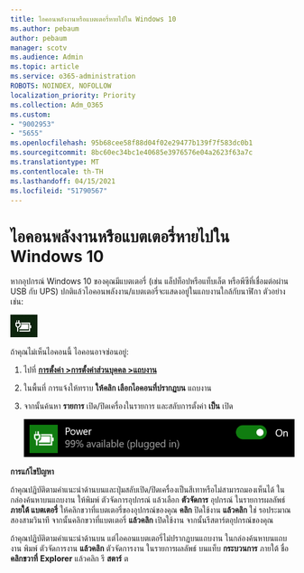 ```yaml
---
title: ไอคอนพลังงานหรือแบตเตอรี่หายไปใน Windows 10
ms.author: pebaum
author: pebaum
manager: scotv
ms.audience: Admin
ms.topic: article
ms.service: o365-administration
ROBOTS: NOINDEX, NOFOLLOW
localization_priority: Priority
ms.collection: Adm_O365
ms.custom:
- "9002953"
- "5655"
ms.openlocfilehash: 95b68cee58f88d04f02e29477b139f7f583dc0b1
ms.sourcegitcommit: 8bc60ec34bc1e40685e3976576e04a2623f63a7c
ms.translationtype: MT
ms.contentlocale: th-TH
ms.lasthandoff: 04/15/2021
ms.locfileid: "51790567"
---
```

# <a name="power-or-battery-icon-missing-in-windows-10"></a>ไอคอนพลังงานหรือแบตเตอรี่หายไปใน Windows 10

หากอุปกรณ์ Windows 10 ของคุณมีแบตเตอรี่ (เช่น แล็ปท็อปหรือแท็บเล็ต หรือพีซีที่เชื่อมต่อผ่าน USB กับ UPS) ปกติแล้วไอคอนพลังงาน/แบตเตอรี่จะแสดงอยู่ในแถบงานใกล้กับนาฬิกา ตัวอย่างเช่น:

![ไอคอนแบตเตอรี่](media/battery-icon.png)

ถ้าคุณไม่เห็นไอคอนนี้ ไอคอนอาจซ่อนอยู่:

1. ไปที่ **[การตั้งค่า >การตั้งค่าส่วนบุคคล >แถบงาน](ms-settings:taskbar?activationSource=GetHelp)**

2. ในพื้นที่ การแจ้งให้ทราบ **ให้คลิก เลือกไอคอนที่ปรากฏบน** แถบงาน

3. จากนั้นค้นหา **รายการ** เปิด/ปิดเครื่องในรายการ และสลับการตั้งค่า **เป็น** เปิด

    ![แสดงไอคอนเปิด/ปิดเครื่องในแถบงาน](media/power-icon-on.png)

**การแก้ไขปัญหา**

ถ้าคุณปฏิบัติตามคําแนะนําด้านบนและปุ่มสลับเปิด/ปิดเครื่องเป็นสีเทาหรือไม่สามารถมองเห็นได้ ในกล่องค้นหาบนแถบงาน ให้พิมพ์ ตัวจัดการอุปกรณ์ แล้วเลือก **ตัวจัดการ** อุปกรณ์ ในรายการผลลัพธ์ **ภายใต้ แบตเตอรี่** ให้คลิกขวาที่แบตเตอรี่ของอุปกรณ์ของคุณ **คลิก** ปิดใช้งาน **แล้วคลิก** ใช่ รอประมาณสองสามวินาที จากนั้นคลิกขวาที่แบตเตอรี่ **แล้วคลิก** เปิดใช้งาน จากนั้นรีสตาร์ตอุปกรณ์ของคุณ

ถ้าคุณปฏิบัติตามคําแนะนําด้านบน แต่ไอคอนแบตเตอรี่ไม่ปรากฏบนแถบงาน ในกล่องค้นหาบนแถบงาน พิมพ์ ตัวจัดการงาน **แล้วคลิก** ตัวจัดการงาน ในรายการผลลัพธ์ บนแท็บ **กระบวนการ** ภายใต้ ชื่อ **คลิกขวาที่** **Explorer** แล้วคลิก รี **สตาร์** ต
